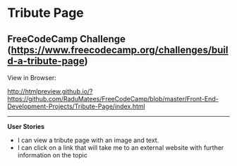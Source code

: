 Tribute Page
===

FreeCodeCamp Challenge (https://www.freecodecamp.org/challenges/build-a-tribute-page)
---

View in Browser:

http://htmlpreview.github.io/?https://github.com/RaduMatees/FreeCodeCamp/blob/master/Front-End-Development-Projects/Tribute-Page/index.html

---

**User Stories**

* I can view a tribute page with an image and text.
* I can click on a link that will take me to an external website with further
information on the topic
